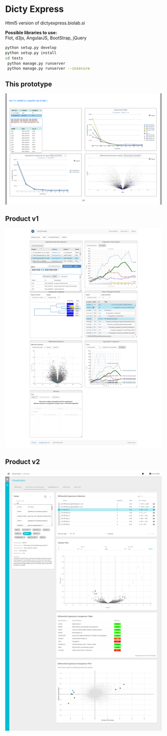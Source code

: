 Dicty Express
===============

Html5 version of dictyexpress.biolab.si

**Possible libraries to use:**  
Flot, d3js, AngularJS, BootStrap, jQuery

```sh
python setup.py develop
python setup.py install
cd tests
 python manage.py runserver
 python manage.py runserver --insecure
```

## This prototype
![a](./127.0.0.1%208000%20%23genes%3DDDB_G0273069%2CDDB_G0279387%2CDDB_G0284861%2CDDB_G0285597%2CDDB_G0289025%2CDDB_G0293304%2CDDB_G0287753%2Crfc1%2Cphg1a%2CDDB_G0287759%26oneGene%3DDDB_G0279387%26species%3DD.%20purpureum.png)

## Product v1
![b](./dictyexpress.research.bcm.edu%20bcm%20%23%20all%20state%3DUEsDBAoAAAAIAEoGQkoUdmTKSgIAAPIEAAA.png)

## Product v2
![c](./qa.genialis.com%20visual_analysis%20_b%3D%26_s%3D5942bead-001c-4c01-ba7a-0f451a3033cb.png)
